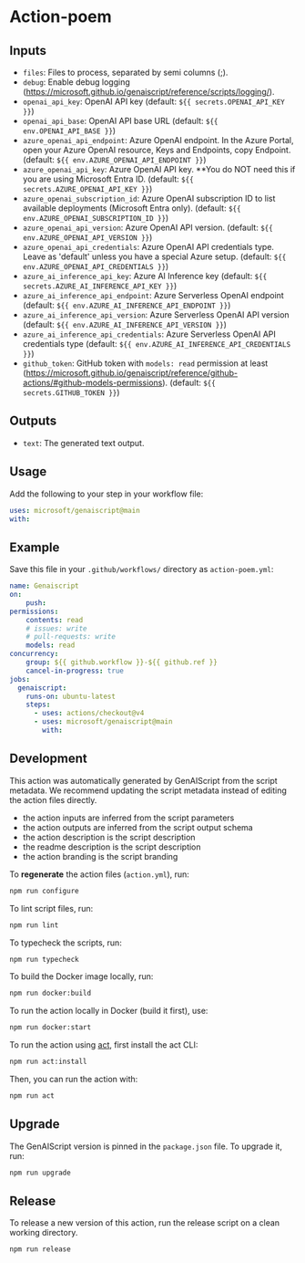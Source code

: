 # Action-poem
        


## Inputs

- `files`: Files to process, separated by semi columns (;). 
- `debug`: Enable debug logging (https://microsoft.github.io/genaiscript/reference/scripts/logging/).
- `openai_api_key`: OpenAI API key (default: `${{ secrets.OPENAI_API_KEY }}`)
- `openai_api_base`: OpenAI API base URL (default: `${{ env.OPENAI_API_BASE }}`)
- `azure_openai_api_endpoint`: Azure OpenAI endpoint. In the Azure Portal, open your Azure OpenAI resource, Keys and Endpoints, copy Endpoint. (default: `${{ env.AZURE_OPENAI_API_ENDPOINT }}`)
- `azure_openai_api_key`: Azure OpenAI API key. **You do NOT need this if you are using Microsoft Entra ID. (default: `${{ secrets.AZURE_OPENAI_API_KEY }}`)
- `azure_openai_subscription_id`: Azure OpenAI subscription ID to list available deployments (Microsoft Entra only). (default: `${{ env.AZURE_OPENAI_SUBSCRIPTION_ID }}`)
- `azure_openai_api_version`: Azure OpenAI API version. (default: `${{ env.AZURE_OPENAI_API_VERSION }}`)
- `azure_openai_api_credentials`: Azure OpenAI API credentials type. Leave as 'default' unless you have a special Azure setup. (default: `${{ env.AZURE_OPENAI_API_CREDENTIALS }}`)
- `azure_ai_inference_api_key`: Azure AI Inference key (default: `${{ secrets.AZURE_AI_INFERENCE_API_KEY }}`)
- `azure_ai_inference_api_endpoint`: Azure Serverless OpenAI endpoint (default: `${{ env.AZURE_AI_INFERENCE_API_ENDPOINT }}`)
- `azure_ai_inference_api_version`: Azure Serverless OpenAI API version (default: `${{ env.AZURE_AI_INFERENCE_API_VERSION }}`)
- `azure_ai_inference_api_credentials`: Azure Serverless OpenAI API credentials type (default: `${{ env.AZURE_AI_INFERENCE_API_CREDENTIALS }}`)
- `github_token`: GitHub token with `models: read` permission at least (https://microsoft.github.io/genaiscript/reference/github-actions/#github-models-permissions). (default: `${{ secrets.GITHUB_TOKEN }}`)

## Outputs

- `text`: The generated text output.

## Usage

Add the following to your step in your workflow file:

```yaml
uses: microsoft/genaiscript@main
with:

```

## Example

Save this file in your `.github/workflows/` directory as `action-poem.yml`:

```yaml
name: Genaiscript
on:
    push:
permissions:
    contents: read
    # issues: write
    # pull-requests: write
    models: read
concurrency:
    group: ${{ github.workflow }}-${{ github.ref }}
    cancel-in-progress: true
jobs:
  genaiscript:
    runs-on: ubuntu-latest
    steps:
      - uses: actions/checkout@v4
      - uses: microsoft/genaiscript@main
        with:

```

## Development

This action was automatically generated by GenAIScript from the script metadata.
We recommend updating the script metadata instead of editing the action files directly.

- the action inputs are inferred from the script parameters
- the action outputs are inferred from the script output schema
- the action description is the script description
- the readme description is the script description
- the action branding is the script branding

To **regenerate** the action files (`action.yml`), run:

```bash
npm run configure
```

To lint script files, run:

```bash
npm run lint
```

To typecheck the scripts, run:
```bash
npm run typecheck
```

To build the Docker image locally, run:
```bash
npm run docker:build
```

To run the action locally in Docker (build it first), use:
```bash
npm run docker:start
```

To run the action using [act](https://nektosact.com/), first install the act CLI:

```bash
npm run act:install
```

Then, you can run the action with:

```bash
npm run act
```

## Upgrade

The GenAIScript version is pinned in the `package.json` file. To upgrade it, run:

```bash
npm run upgrade
```

## Release

To release a new version of this action, run the release script on a clean working directory.

```bash
npm run release
```
